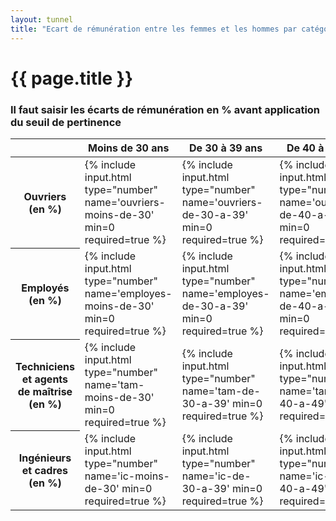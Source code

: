 ```yaml
---
layout: tunnel
title: "Ecart de rémunération entre les femmes et les hommes par catégorie socioprofessionnelle"
---
```


<hgroup>
  <h1>{{ page.title }}</h1>
  <h3>Il faut saisir les écarts de rémunération en % avant application du seuil de pertinence</h3>
</hgroup>

<table>
  <thead>
    <tr>
      <th></th>
      <th>Moins de 30 ans</th>
      <th>De 30 à 39 ans</th>
      <th>De 40 à 49 ans</th>
      <th>50 ans et plus</th>
    </tr>
  </thead>

  <tbody>
    <tr>
      <th>Ouvriers (en %)</th>
      <td>
        {% include input.html type="number" name='ouvriers-moins-de-30' min=0 required=true %}
      </td>
      <td>
        {% include input.html type="number" name='ouvriers-de-30-a-39' min=0 required=true %}
      </td>
      <td>
        {% include input.html type="number" name='ouvriers-de-40-a-49' min=0 required=true %}
      </td>
      <td>
        {% include input.html type="number" name='ouvriers-50-et-plus' min=0 required=true %}
      </td>
    </tr>
    <tr>
      <th>Employés (en %)</th>
      <td>
        {% include input.html type="number" name='employes-moins-de-30' min=0 required=true %}
      </td>
      <td>
        {% include input.html type="number" name='employes-de-30-a-39' min=0 required=true %}
      </td>
      <td>
        {% include input.html type="number" name='employes-de-40-a-49' min=0 required=true %}
      </td>
      <td>
        {% include input.html type="number" name='employes-50-et-plus' min=0 required=true %}
      </td>
    </tr>
    <tr>
      <th>Techniciens et agents de maîtrise (en %)</th>
      <td>
        {% include input.html type="number" name='tam-moins-de-30' min=0 required=true %}
      </td>
      <td>
        {% include input.html type="number" name='tam-de-30-a-39' min=0 required=true %}
      </td>
      <td>
        {% include input.html type="number" name='tam-de-40-a-49' min=0 required=true %}
      </td>
      <td>
        {% include input.html type="number" name='tam-50-et-plus' min=0 required=true %}
      </td>
    </tr>
    <tr>
      <th>Ingénieurs et cadres (en %)</th>
      <td>
        {% include input.html type="number" name='ic-moins-de-30' min=0 required=true %}
      </td>
      <td>
        {% include input.html type="number" name='ic-de-30-a-39' min=0 required=true %}
      </td>
      <td>
        {% include input.html type="number" name='ic-de-40-a-49' min=0 required=true %}
      </td>
      <td>
        {% include input.html type="number" name='ic-50-et-plus' min=0 required=true %}
      </td>
    </tr>
  </tbody>
</table>